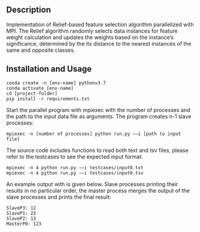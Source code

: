## Description
Implementation of Relief-based feature selection algorithm parallelized with MPI. The Relief algorithm randomly selects data instances for feature weight calculation and updates the weights based on the instance’s significance, determined by the its distance to the nearest instances of the same and opposite classes.

## Installation and Usage
```
conda create -n [env-name] python=3.7 
conda activate [env-name]
cd [project-folder]
pip install -r requirements.txt
```

Start the parallel program with mpiexec with the number of processes and the path to the input data file as arguments. The program creates n-1 slave processes:

```
mpiexec -n [number of processes] python run.py −−i [path to input file]
```

The source code includes functions to read both text and tsv files, please refer to the testcases to see the expected input format:
```
mpiexec -n 4 python run.py −−i testcases/input0.txt 
mpiexec -n 4 python run.py −−i testcases/input0.tsv
```

An example output with is given below. Slave processes printing their results in no particular order, the master process merges the output of the slave processes and prints the final result:
```
SlaveP3: 12
SlaveP1: 23
SlaveP2: 13 
MasterP0: 123
```
